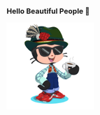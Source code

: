 ### Hello Beautiful People 👋

<img align="Left" width="200" height="200" src="https://github.com/Mohamed-Abdelsatar/Mohamed-Abdelsatar/blob/master/sutra.png" >
